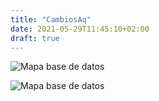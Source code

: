 ```yaml
---
title: "CambiosAq"
date: 2021-05-29T11:45:10+02:00
draft: true
---
```

![Mapa base de datos](/2020-21-DAW2-M12-Recipe-Me/Arquitectura.png)

![Mapa base de datos](/2020-21-DAW2-M12-Recipe-Me/Login.png)